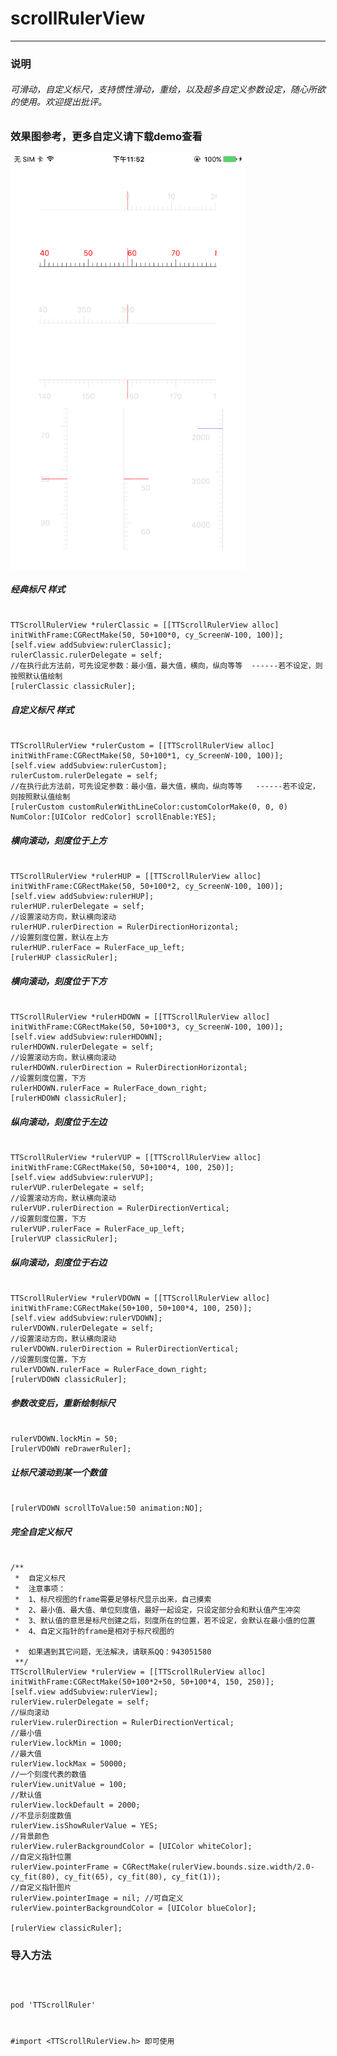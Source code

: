 # scrollRulerView
---
### 说明
###### 可滑动，自定义标尺，支持惯性滑动，重绘，以及超多自定义参数设定，随心所欲的使用。欢迎提出批评。

### 效果图参考，更多自定义请下载demo查看

<img src="https://github.com/clarkIsMe/image/blob/master/biaochi.png" width = "375" height = "667" alt="图片名称" align=center />

##### 经典标尺 样式
<pre><code>
TTScrollRulerView *rulerClassic = [[TTScrollRulerView alloc] initWithFrame:CGRectMake(50, 50+100*0, cy_ScreenW-100, 100)];
[self.view addSubview:rulerClassic];
rulerClassic.rulerDelegate = self;
//在执行此方法前，可先设定参数：最小值，最大值，横向，纵向等等  ------若不设定，则按照默认值绘制
[rulerClassic classicRuler];
</code></pre>

##### 自定义标尺 样式
<pre><code>
TTScrollRulerView *rulerCustom = [[TTScrollRulerView alloc] initWithFrame:CGRectMake(50, 50+100*1, cy_ScreenW-100, 100)];
[self.view addSubview:rulerCustom];
rulerCustom.rulerDelegate = self;
//在执行此方法前，可先设定参数：最小值，最大值，横向，纵向等等   ------若不设定，则按照默认值绘制
[rulerCustom customRulerWithLineColor:customColorMake(0, 0, 0) NumColor:[UIColor redColor] scrollEnable:YES];
</code></pre>

##### 横向滚动，刻度位于上方
<pre><code>
TTScrollRulerView *rulerHUP = [[TTScrollRulerView alloc] initWithFrame:CGRectMake(50, 50+100*2, cy_ScreenW-100, 100)];
[self.view addSubview:rulerHUP];
rulerHUP.rulerDelegate = self;
//设置滚动方向，默认横向滚动
rulerHUP.rulerDirection = RulerDirectionHorizontal;
//设置刻度位置，默认在上方
rulerHUP.rulerFace = RulerFace_up_left;
[rulerHUP classicRuler];
</code></pre>
##### 横向滚动，刻度位于下方
<pre><code>
TTScrollRulerView *rulerHDOWN = [[TTScrollRulerView alloc] initWithFrame:CGRectMake(50, 50+100*3, cy_ScreenW-100, 100)];
[self.view addSubview:rulerHDOWN];
rulerHDOWN.rulerDelegate = self;
//设置滚动方向，默认横向滚动
rulerHDOWN.rulerDirection = RulerDirectionHorizontal;
//设置刻度位置，下方
rulerHDOWN.rulerFace = RulerFace_down_right;
[rulerHDOWN classicRuler];
</code></pre>

##### 纵向滚动，刻度位于左边
<pre><code>
TTScrollRulerView *rulerVUP = [[TTScrollRulerView alloc] initWithFrame:CGRectMake(50, 50+100*4, 100, 250)];
[self.view addSubview:rulerVUP];
rulerVUP.rulerDelegate = self;
//设置滚动方向，默认横向滚动
rulerVUP.rulerDirection = RulerDirectionVertical;
//设置刻度位置，下方
rulerVUP.rulerFace = RulerFace_up_left;
[rulerVUP classicRuler];
</code></pre>

##### 纵向滚动，刻度位于右边
<pre><code>
TTScrollRulerView *rulerVDOWN = [[TTScrollRulerView alloc] initWithFrame:CGRectMake(50+100, 50+100*4, 100, 250)];
[self.view addSubview:rulerVDOWN];
rulerVDOWN.rulerDelegate = self;
//设置滚动方向，默认横向滚动
rulerVDOWN.rulerDirection = RulerDirectionVertical;
//设置刻度位置，下方
rulerVDOWN.rulerFace = RulerFace_down_right;
[rulerVDOWN classicRuler];
</code></pre>

##### 参数改变后，重新绘制标尺
<pre><code>
rulerVDOWN.lockMin = 50;
[rulerVDOWN reDrawerRuler];
</code></pre>

##### 让标尺滚动到某一个数值
<pre><code>
[rulerVDOWN scrollToValue:50 animation:NO];
</code></pre>

##### 完全自定义标尺
<pre><code>
/**
 *  自定义标尺
 *  注意事项：
 *  1、标尺视图的frame需要足够标尺显示出来，自己摸索
 *  2、最小值、最大值、单位刻度值，最好一起设定，只设定部分会和默认值产生冲突
 *  3、默认值的意思是标尺创建之后，刻度所在的位置，若不设定，会默认在最小值的位置
 *  4、自定义指针的frame是相对于标尺视图的

 *  如果遇到其它问题，无法解决，请联系QQ：943051580
 **/
TTScrollRulerView *rulerView = [[TTScrollRulerView alloc] initWithFrame:CGRectMake(50+100*2+50, 50+100*4, 150, 250)];
[self.view addSubview:rulerView];
rulerView.rulerDelegate = self;
//纵向滚动
rulerView.rulerDirection = RulerDirectionVertical;
//最小值
rulerView.lockMin = 1000;
//最大值
rulerView.lockMax = 50000;
//一个刻度代表的数值
rulerView.unitValue = 100;
//默认值
rulerView.lockDefault = 2000;
//不显示刻度数值
rulerView.isShowRulerValue = YES;
//背景颜色
rulerView.rulerBackgroundColor = [UIColor whiteColor];
//自定义指针位置
rulerView.pointerFrame = CGRectMake(rulerView.bounds.size.width/2.0-cy_fit(80), cy_fit(65), cy_fit(80), cy_fit(1));
//自定义指针图片
rulerView.pointerImage = nil; //可自定义
rulerView.pointerBackgroundColor = [UIColor blueColor];

[rulerView classicRuler];
</code></pre>

### 导入方法
<code>

pod 'TTScrollRuler'

#import <TTScrollRulerView.h> 即可使用

</code>

